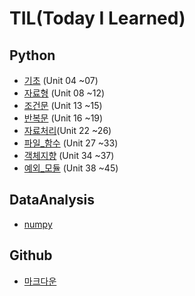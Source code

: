 # TIL(Today I Learned)



## Python

- [기초](https://github.com/qugn765/TIL-Today-I-Learned-/tree/master/Python/u04-07_기초) (Unit 04 ~07)
- [자료형](https://github.com/qugn765/TIL-Today-I-Learned-/tree/master/Python/u08-12_자료형) (Unit 08 ~12)
- [조건문](https://github.com/qugn765/TIL-Today-I-Learned-/tree/master/Python/u13-15_조건문) (Unit 13 ~15)
- [반복문](https://github.com/qugn765/TIL-Today-I-Learned-/tree/master/Python/u16-19_반복문) (Unit 16 ~19)
- [자료처리](https://github.com/qugn765/TIL-Today-I-Learned-/tree/master/Python/u22-26_자료처리)(Unit 22 ~26)
- [파일_함수](https://github.com/qugn765/TIL-Today-I-Learned-/tree/master/Python/u27-33_파일_함수) (Unit 27 ~33)
- [객체지향](https://github.com/qugn765/TIL-Today-I-Learned-/tree/master/Python/u34-37_객체지향) (Unit 34 ~37)
- [예외_모듈](https://github.com/qugn765/TIL-Today-I-Learned-/tree/master/Python/u38-45_예외_모듈) (Unit 38 ~45)



## DataAnalysis

- [numpy](https://github.com/qugn765/TIL-Today-I-Learned-/tree/master/Data%20analysis/01.Numpy)





## Github

- [마크다운](https://github.com/qugn765/TIL-Today-I-Learned-/tree/master/Github)



